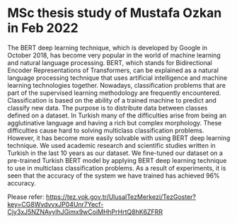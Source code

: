 # MSc thesis study of Mustafa Ozkan in Feb 2022
The BERT deep learning technique, which is developed by Google in October 2018, has become very popular in the world of machine learning and natural language processing. BERT, which stands for Bidirectional Encoder Representations of Transformers, can be explained as a natural language processing technique that uses artificial intelligence and machine learning technologies together. Nowadays, classification problems that are part of the supervised learning methodology are frequently encountered. Classification is based on the ability of a trained machine to predict and classify new data. The purpose is to distribute data between classes defined on a dataset. In Turkish many of the difficulties arise from being an agglutinative language and having a rich but complex morphology. These difficulties cause hard to solving multiclass classification problems. However, it has become more easily solvable with using BERT deep learning technique. We used academic research and scientific studies written in Turkish in the last 10 years as our dataset. We fine-tuned our dataset on a pre-trained Turkish BERT model by applying BERT deep learning technique to use in multiclass classification problems. As a result of experiments, it is seen that the accuracy of the system we have trained has achieved 96% accuracy.

Please refer: https://tez.yok.gov.tr/UlusalTezMerkezi/TezGoster?key=CG8WvdvvxJP04Unr7Yecf-Cjy3xJ5NZNAyylhJGimx9wCoiMHhPrHrtQ8hK6ZFRR
